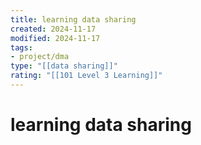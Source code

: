 ```yaml
---
title: learning data sharing
created: 2024-11-17
modified: 2024-11-17
tags:
- project/dma
type: "[[data sharing]]"
rating: "[[101 Level 3 Learning]]"
---
```

# learning data sharing
